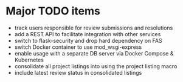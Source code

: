 # Major TODO items

- track users responsible for review submissions and resolutions
- add a REST API to facilitate integration with other services
- switch to flask-security and drop hard dependency on FAS
- switch Docker container to use mod_wsgi-express
- enable usage with a separate DB server via Docker Compose & Kubernetes
- consolidate all project listings into using the project listing macro
- include latest review status in consolidated listings
